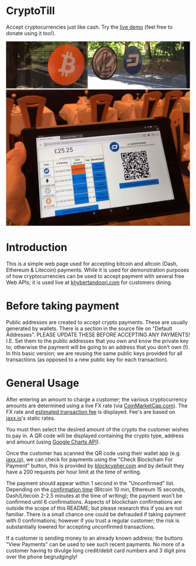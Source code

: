 # CryptoTill
Accept cryptocurrencies just like cash.
Try the [live demo](http://ehsanrahman.com/cryptotill/CryptoTill.html) (feel free to donate using it too!).

![AcceptCryptos](https://github.com/EMRahman/CryptoTill/blob/master/Images/AcceptCryptos.jpeg)

Introduction
============
This is a simple web page used for accepting bitcoin and altcoin (Dash, Ethereum & Litecoin) payments. While it is used for demonstration purposes of how cryptocurrencies can be used to accept payment with several free Web APIs; it is used live at
[khybertandoori.com](https://khybertandoori.com) for customers dining.

Before taking payment
===========================================================
Public addresses are created to accept crypto payments. These are usually generated by wallets. There is a section in the source file on "Default Addresses". PLEASE UPDATE THESE BEFORE ACCEPTING ANY PAYMENTS! I.E. Set them to the public addresses that you own and know the private key to; otherwise the payment will be going to an address that you don't own (!). In this basic version; we are reusing the same public keys provided for all transactions (as opposed to a new public key for each transaction).

General Usage
==============
After entering an amount to charge a customer; the various cryptocurrency amounts are determined using a live FX rate (via [CoinMarketCap.com](http://CoinMarketCap.com)). The FX rate and [estimated transaction fee](https://bitinfocharts.com/comparison/transactionfees-btc-eth-ltc-dash.html#1y) is displayed. Fee's are based on [jaxx.io](http://jaxx.io)'s static rates.

You must then select the desired amount of the crypto the customer wishes to pay in. A QR code will be displayed containing the crypto type, address and amount (using [Google Charts API](https://developers.google.com/chart/infographics/docs/qr_codes)).

Once the customer has scanned the QR code using their wallet app (e.g. [jaxx.io](http://jaxx.io)), we can check for payments using the "Check Blockchain For Payment" button, this is provided by [blockcypher.com](http://blockcypher.com) and by default they have a 200 requests per hour limit at the time of writing. 

The payment should appear within 1 second in the "Unconfirmed" list. Depending on the [confirmation time](https://bitinfocharts.com/comparison/confirmationtime-btc-eth-ltc-dash.html#1y) (Bitcoin 10 min, Ethereum 15 seconds, Dash/Litecoin 2-2.5 minutes at the time of writing); the payment won't be confirmed until 6 confirmations. Aspects of blockchain confirmations are outside the scope of this README; but please research this if you are not familiar. There is a small chance one could be defrauded if taking payment with 0 confirmations; however if you trust a regular customer; the risk is substantially lowered for accepting unconfirmed transactions.

If a customer is sending money to an already known address; the buttons "View Payments" can be used to see such recent payments. No more of a customer having to divulge long credit/debit card numbers and 3 digit pins over the phone begrudgingly!
